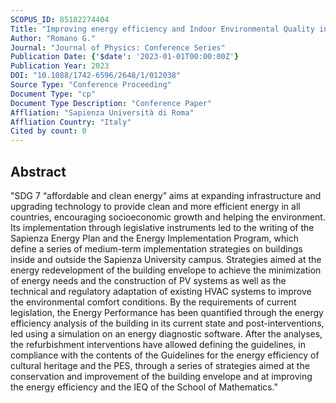 ```yaml
---
SCOPUS_ID: 85182274404
Title: "Improving energy efficiency and Indoor Environmental Quality in the School of Mathematics at the Sapienza University campus in Rome"
Author: "Romano G."
Journal: "Journal of Physics: Conference Series"
Publication Date: {'$date': '2023-01-01T00:00:00Z'}
Publication Year: 2023
DOI: "10.1088/1742-6596/2648/1/012038"
Source Type: "Conference Proceeding"
Document Type: "cp"
Document Type Description: "Conference Paper"
Affliation: "Sapienza Università di Roma"
Affliation Country: "Italy"
Cited by count: 0
---
```


## Abstract
"SDG 7 “affordable and clean energy” aims at expanding infrastructure and upgrading technology to provide clean and more efficient energy in all countries, encouraging socioeconomic growth and helping the environment. Its implementation through legislative instruments led to the writing of the Sapienza Energy Plan and the Energy Implementation Program, which define a series of medium-term implementation strategies on buildings inside and outside the Sapienza University campus. Strategies aimed at the energy redevelopment of the building envelope to achieve the minimization of energy needs and the construction of PV systems as well as the technical and regulatory adaptation of existing HVAC systems to improve the environmental comfort conditions. By the requirements of current legislation, the Energy Performance has been quantified through the energy efficiency analysis of the building in its current state and post-interventions, led using a simulation on an energy diagnostic software. After the analyses, the refurbishment interventions have allowed defining the guidelines, in compliance with the contents of the Guidelines for the energy efficiency of cultural heritage and the PES, through a series of strategies aimed at the conservation and improvement of the building envelope and at improving the energy efficiency and the IEQ of the School of Mathematics."
